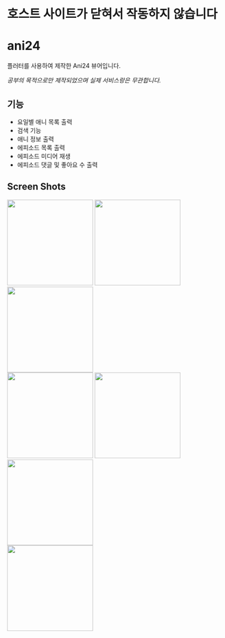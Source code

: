# 호스트 사이트가 닫혀서 작동하지 않습니다
# ani24

플러터를 사용하여 제작한 Ani24 뷰어입니다.

_공부의 목적으로만 제작되었으며 실제 서비스랑은 무관합니다._

## 기능
- 요일별 애니 목록 출력
- 검색 기능
- 애니 정보 출력
- 에피소드 목록 출력
- 에피소드 미디어 재생
- 에피소드 댓글 및 좋아요 수 출력

## Screen Shots
<div>
  <image width="200" src="https://user-images.githubusercontent.com/29685039/87878048-dfbfb780-ca1c-11ea-9b8f-f94bba1d7672.jpg">
  <image width="200" src="https://user-images.githubusercontent.com/29685039/87878050-e3533e80-ca1c-11ea-8b58-645aad8ac4d2.jpg">
  <image width="200" src="https://user-images.githubusercontent.com/29685039/87878056-e77f5c00-ca1c-11ea-8371-0e840092f7f7.jpg">
</div>
 <div>
  <image width="200" src="https://user-images.githubusercontent.com/29685039/87878059-e9e1b600-ca1c-11ea-89de-d00c985ae2c6.jpg">
  <image width="200" src="https://user-images.githubusercontent.com/29685039/87878062-eb12e300-ca1c-11ea-8e2d-58a95aaa4d95.jpg">
  <image width="200" src="https://user-images.githubusercontent.com/29685039/87878066-eea66a00-ca1c-11ea-98af-b0e5be63c384.jpg">
</div>
 <div>
  <image width="200" src="https://user-images.githubusercontent.com/29685039/87878068-f1a15a80-ca1c-11ea-8218-032697c68b87.jpg">
</div>
